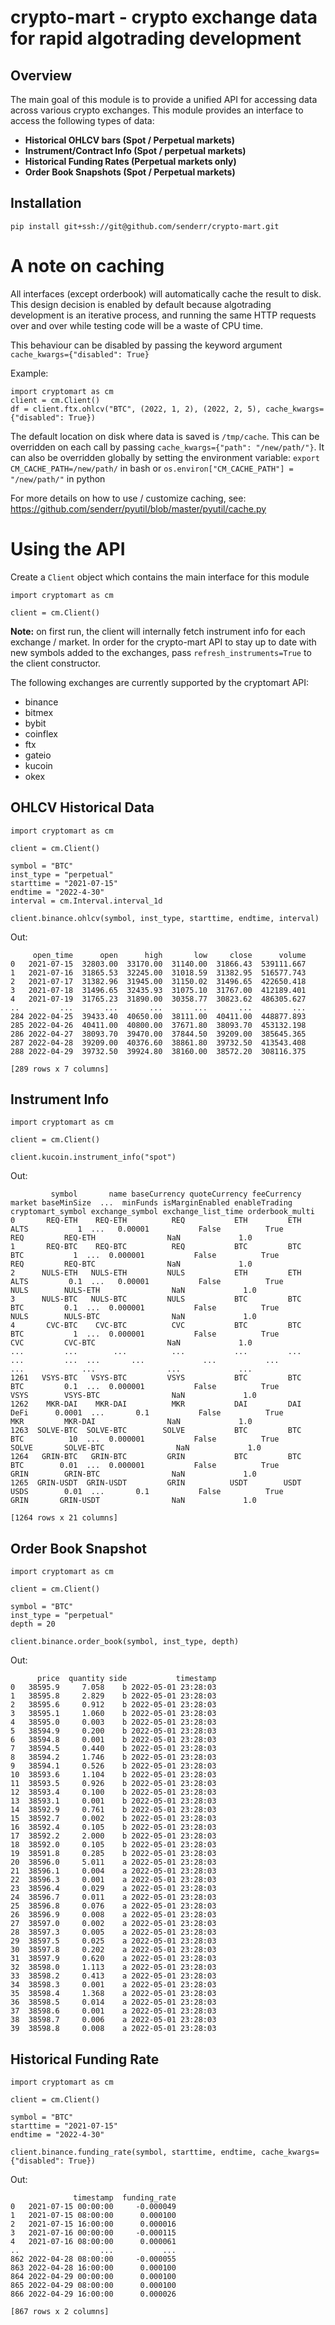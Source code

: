 # crypto-mart - crypto exchange data for rapid algotrading development

## Overview

The main goal of this module is to provide a unified API for accessing data
across various crypto exchanges. This module provides an interface to access the
following types of data:

- **Historical OHLCV bars (Spot / Perpetual markets)**
- **Instrument/Contract Info (Spot / perpetual markets)**
- **Historical Funding Rates (Perpetual markets only)**
- **Order Book Snapshots (Spot / Perpetual markets)**

## Installation

`pip install git+ssh://git@github.com/senderr/crypto-mart.git`

# A note on caching

All interfaces (except orderbook) will automatically cache the result to disk.
This design decision is enabled by default because algotrading development is an
iterative process, and running the same HTTP requests over and over while
testing code will be a waste of CPU time.

This behaviour can be disabled by passing the keyword argument
`cache_kwargs={"disabled": True}`

Example:

```
import cryptomart as cm
client = cm.Client()
df = client.ftx.ohlcv("BTC", (2022, 1, 2), (2022, 2, 5), cache_kwargs={"disabled": True})
```

The default location on disk where data is saved is `/tmp/cache`. This can be
overridden on each call by passing `cache_kwargs={"path": "/new/path/"}`. It can
also be overridden globally by setting the environment variable:
`export CM_CACHE_PATH=/new/path/` in bash or
`os.environ["CM_CACHE_PATH"] = "/new/path/"` in python

For more details on how to use / customize caching, see:
https://github.com/senderr/pyutil/blob/master/pyutil/cache.py

# Using the API

Create a `Client` object which contains the main interface for this module

```
import cryptomart as cm

client = cm.Client()
```

**Note:** on first run, the client will internally fetch instrument info for
each exchange / market. In order for the crypto-mart API to stay up to date with
new symbols added to the exchanges, pass `refresh_instruments=True` to the
client constructor.

The following exchanges are currently supported by the cryptomart API:

- binance
- bitmex
- bybit
- coinflex
- ftx
- gateio
- kucoin
- okex

## OHLCV Historical Data

```
import cryptomart as cm

client = cm.Client()

symbol = "BTC"
inst_type = "perpetual"
starttime = "2021-07-15"
endtime = "2022-4-30"
interval = cm.Interval.interval_1d

client.binance.ohlcv(symbol, inst_type, starttime, endtime, interval)
```

Out:

```
     open_time      open      high       low     close      volume
0   2021-07-15  32803.00  33170.00  31140.00  31866.43  539111.667
1   2021-07-16  31865.53  32245.00  31018.59  31382.95  516577.743
2   2021-07-17  31382.96  31945.00  31150.02  31496.65  422650.418
3   2021-07-18  31496.65  32435.93  31075.10  31767.00  412189.401
4   2021-07-19  31765.23  31890.00  30358.77  30823.62  486305.627
..         ...       ...       ...       ...       ...         ...
284 2022-04-25  39433.40  40650.00  38111.00  40411.00  448877.893
285 2022-04-26  40411.00  40800.00  37671.80  38093.70  453132.198
286 2022-04-27  38093.70  39470.00  37844.50  39209.00  385645.365
287 2022-04-28  39209.00  40376.60  38861.80  39732.50  413543.408
288 2022-04-29  39732.50  39924.80  38160.00  38572.20  308116.375

[289 rows x 7 columns]
```

## Instrument Info

```
import cryptomart as cm

client = cm.Client()

client.kucoin.instrument_info("spot")
```

Out:

```
         symbol       name baseCurrency quoteCurrency feeCurrency market baseMinSize  ...  minFunds isMarginEnabled enableTrading cryptomart_symbol exchange_symbol exchange_list_time orderbook_multi
0       REQ-ETH    REQ-ETH          REQ           ETH         ETH   ALTS           1  ...   0.00001           False          True               REQ         REQ-ETH                NaN             1.0
1       REQ-BTC    REQ-BTC          REQ           BTC         BTC    BTC           1  ...  0.000001           False          True               REQ         REQ-BTC                NaN             1.0
2      NULS-ETH   NULS-ETH         NULS           ETH         ETH   ALTS         0.1  ...   0.00001           False          True              NULS        NULS-ETH                NaN             1.0
3      NULS-BTC   NULS-BTC         NULS           BTC         BTC    BTC         0.1  ...  0.000001           False          True              NULS        NULS-BTC                NaN             1.0
4       CVC-BTC    CVC-BTC          CVC           BTC         BTC    BTC           1  ...  0.000001           False          True               CVC         CVC-BTC                NaN             1.0
...         ...        ...          ...           ...         ...    ...         ...  ...       ...             ...           ...               ...             ...                ...             ...
1261   VSYS-BTC   VSYS-BTC         VSYS           BTC         BTC    BTC         0.1  ...  0.000001           False          True              VSYS        VSYS-BTC                NaN             1.0
1262    MKR-DAI    MKR-DAI          MKR           DAI         DAI   DeFi      0.0001  ...       0.1           False          True               MKR         MKR-DAI                NaN             1.0
1263  SOLVE-BTC  SOLVE-BTC        SOLVE           BTC         BTC    BTC          10  ...  0.000001           False          True             SOLVE       SOLVE-BTC                NaN             1.0
1264   GRIN-BTC   GRIN-BTC         GRIN           BTC         BTC    BTC        0.01  ...  0.000001           False          True              GRIN        GRIN-BTC                NaN             1.0
1265  GRIN-USDT  GRIN-USDT         GRIN          USDT        USDT   USDS        0.01  ...       0.1           False          True              GRIN       GRIN-USDT                NaN             1.0

[1264 rows x 21 columns]
```

## Order Book Snapshot

```
import cryptomart as cm

client = cm.Client()

symbol = "BTC"
inst_type = "perpetual"
depth = 20

client.binance.order_book(symbol, inst_type, depth)
```

Out:

```
      price  quantity side           timestamp
0   38595.9     7.058    b 2022-05-01 23:28:03
1   38595.8     2.829    b 2022-05-01 23:28:03
2   38595.6     0.912    b 2022-05-01 23:28:03
3   38595.1     1.060    b 2022-05-01 23:28:03
4   38595.0     0.003    b 2022-05-01 23:28:03
5   38594.9     0.200    b 2022-05-01 23:28:03
6   38594.8     0.001    b 2022-05-01 23:28:03
7   38594.5     0.440    b 2022-05-01 23:28:03
8   38594.2     1.746    b 2022-05-01 23:28:03
9   38594.1     0.526    b 2022-05-01 23:28:03
10  38593.6     1.104    b 2022-05-01 23:28:03
11  38593.5     0.926    b 2022-05-01 23:28:03
12  38593.4     0.100    b 2022-05-01 23:28:03
13  38593.1     0.001    b 2022-05-01 23:28:03
14  38592.9     0.761    b 2022-05-01 23:28:03
15  38592.7     0.002    b 2022-05-01 23:28:03
16  38592.4     0.105    b 2022-05-01 23:28:03
17  38592.2     2.000    b 2022-05-01 23:28:03
18  38592.0     0.105    b 2022-05-01 23:28:03
19  38591.8     0.285    b 2022-05-01 23:28:03
20  38596.0     5.011    a 2022-05-01 23:28:03
21  38596.1     0.004    a 2022-05-01 23:28:03
22  38596.3     0.001    a 2022-05-01 23:28:03
23  38596.4     0.029    a 2022-05-01 23:28:03
24  38596.7     0.011    a 2022-05-01 23:28:03
25  38596.8     0.076    a 2022-05-01 23:28:03
26  38596.9     0.008    a 2022-05-01 23:28:03
27  38597.0     0.002    a 2022-05-01 23:28:03
28  38597.3     0.005    a 2022-05-01 23:28:03
29  38597.5     0.025    a 2022-05-01 23:28:03
30  38597.8     0.202    a 2022-05-01 23:28:03
31  38597.9     0.620    a 2022-05-01 23:28:03
32  38598.0     1.113    a 2022-05-01 23:28:03
33  38598.2     0.413    a 2022-05-01 23:28:03
34  38598.3     0.001    a 2022-05-01 23:28:03
35  38598.4     1.368    a 2022-05-01 23:28:03
36  38598.5     0.014    a 2022-05-01 23:28:03
37  38598.6     0.001    a 2022-05-01 23:28:03
38  38598.7     0.006    a 2022-05-01 23:28:03
39  38598.8     0.008    a 2022-05-01 23:28:03
```

## Historical Funding Rate

```
import cryptomart as cm

client = cm.Client()

symbol = "BTC"
starttime = "2021-07-15"
endtime = "2022-4-30"

client.binance.funding_rate(symbol, starttime, endtime, cache_kwargs={"disabled": True})
```

Out:

```
              timestamp  funding_rate
0   2021-07-15 00:00:00     -0.000049
1   2021-07-15 08:00:00      0.000100
2   2021-07-15 16:00:00      0.000016
3   2021-07-16 00:00:00     -0.000115
4   2021-07-16 08:00:00      0.000061
..                  ...           ...
862 2022-04-28 08:00:00     -0.000055
863 2022-04-28 16:00:00      0.000100
864 2022-04-29 00:00:00      0.000100
865 2022-04-29 08:00:00      0.000100
866 2022-04-29 16:00:00      0.000026

[867 rows x 2 columns]
```
